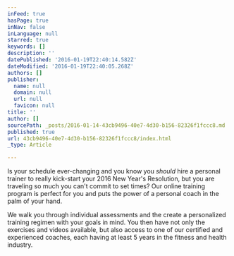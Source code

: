 ```yaml
---
inFeed: true
hasPage: true
inNav: false
inLanguage: null
starred: true
keywords: []
description: ''
datePublished: '2016-01-19T22:40:14.582Z'
dateModified: '2016-01-19T22:40:05.268Z'
authors: []
publisher:
  name: null
  domain: null
  url: null
  favicon: null
title: ''
author: []
sourcePath: _posts/2016-01-14-43cb9496-40e7-4d30-b156-82326f1fccc8.md
published: true
url: 43cb9496-40e7-4d30-b156-82326f1fccc8/index.html
_type: Article

---
```

Is your schedule ever-changing and you know you _should_ hire a personal trainer to really kick-start your 2016 New Year's Resolution, but you are traveling so much you can't commit to set times?  Our online training program is perfect for you and puts the power of a personal coach in the palm of your hand.

We walk you through individual assessments and the create a personalized training regimen with your goals in mind.  You then have not only the exercises and videos available, but also access to one of our certified and experienced coaches, each having at least 5 years in the fitness and health industry.